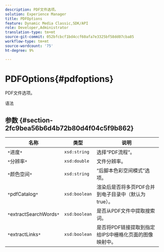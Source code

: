```yaml
---
description: PDF文件选项。
solution: Experience Manager
title: PDFOptions
feature: Dynamic Media Classic,SDK/API
role: Developer,Administrator
translation-type: tm+mt
source-git-commit: 052bfcbcf1bd4ccf60afa7e3325bf58dd07cba85
workflow-type: tm+mt
source-wordcount: '75'
ht-degree: 9%

---
```



# PDFOptions{#pdfoptions}

PDF文件选项。

语法

## 参数 {#section-2fc9bea56b6d4b72b80d4f04c5f9b862}

| 名称 | 类型 | 说明 |
|---|---|---|
| `*`进度`*` | `xsd:string` | 选择“PDF流程”。 |
| `*`分辨率`*` | `xsd:double` | 文件分辨率。 |
| `*`颜色空间`*` | `xsd:string` | “后脚本色彩空间模式”选项。 |
| `*`pdfCatalog`*` | `xsd:boolean` | 渲染后是否将多页PDF合并到电子目录中（默认为true）。 |
| `*`extractSearchWords`*` | `xsd:boolean` | 是否从PDF文件中提取搜索词。 |
| `*`extractLinks`*` | `xsd:boolean` | 是否将PDF链接提取到指定给IPS中栅格化页面的图像映射中。 |

